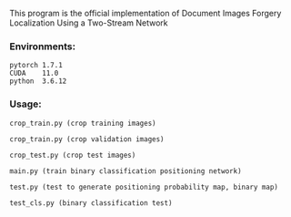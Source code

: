 This program is the official implementation of Document Images Forgery Localization Using a Two-Stream Network

### Environments:
    pytorch 1.7.1
    CUDA    11.0
    python  3.6.12

### Usage:
```
crop_train.py (crop training images)

crop_train.py (crop validation images)

crop_test.py (crop test images)

main.py (train binary classification positioning network)

test.py (test to generate positioning probability map, binary map)

test_cls.py (binary classification test)
```
